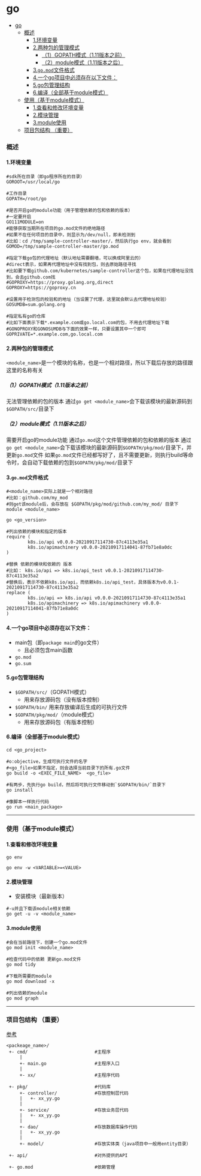 # go

<!-- @import "[TOC]" {cmd="toc" depthFrom=1 depthTo=6 orderedList=false} -->
<!-- code_chunk_output -->

- [go](#go)
    - [概述](#概述)
      - [1.环境变量](#1环境变量)
      - [2.两种包的管理模式](#2两种包的管理模式)
        - [（1）GOPATH模式（1.11版本之前）](#1gopath模式111版本之前)
        - [（2）module模式（1.11版本之后）](#2module模式111版本之后)
      - [3.`go.mod`文件格式](#3gomod文件格式)
      - [4.一个go项目中必须存在以下文件：](#4一个go项目中必须存在以下文件)
      - [5.go包管理结构](#5go包管理结构)
      - [6.编译（全部基于module模式）](#6编译全部基于module模式)
    - [使用（基于module模式）](#使用基于module模式)
      - [1.查看和修改环境变量](#1查看和修改环境变量)
      - [2.模块管理](#2模块管理)
      - [3.module使用](#3module使用)
    - [项目包结构 （重要）](#项目包结构-重要)

<!-- /code_chunk_output -->

### 概述

#### 1.环境变量
```shell
#sdk所在目录（即go程序所在的目录）
GOROOT=/usr/local/go

#工作目录
GOPATH=/root/go

#是否开启go的module功能（用于管理依赖的包和依赖的版本）
#一定要开启
GO111MODULE=on
#能够获取当期所在项目的go.mod文件的绝地路径
#如果不在任何项目的目录中，则显示为/dev/null，即未检测到
#比如：cd /tmp/sample-controller-master/，然后执行go env，就会看到
GOMOD=/tmp/sample-controller-master/go.mod

#指定下载go包的代理地址（默认地址需要翻墙，可以换成阿里云的）
#direct表示，如果再代理地址中没有找到包，则去原始路径寻找
#比如要下载github.com/kubernetes/sample-controller这个包，如果在代理地址没找到，会去github.com找
#GOPROXY=https://proxy.golang.org,direct
GOPROXY=https://goproxy.cn

#设置用于检测包的校验和的地址（当设置了代理，这里就会默认去代理地址校验）
GOSUMDB=sum.golang.org

#指定私有go的仓库
#比如下面表示下载*.example.com或go.local.com的包，不用去代理地址下载
#GONOPROXY和GONOSUMDB与下面的效果一样，只要设置其中一个即可
GOPRIVATE=*.example.com,go.local.com
```

#### 2.两种包的管理模式
`<module_name>`是一个模块的名称，也是一个相对路径，所以下载后存放的路径跟这里的名称有关

##### （1）GOPATH模式（1.11版本之前）
无法管理依赖的包的版本
通过`go get <module_name>`会下载该模块的最新源码到`$GOPATH/src/`目录下

##### （2）module模式（1.11版本之后）
需要开启go的module功能
通过`go.mod`这个文件管理依赖的包和依赖的版本
通过`go get <module_name>`会下载该模块的最新源码到`$GOPATH/pkg/mod/`目录下，并更新`go.mod`文件
如果`go.mod`文件已经都写好了，且不需要更新，则执行build等命令时，会自动下载依赖的包到`$GOPATH/pkg/mod/`目录下

#### 3.`go.mod`文件格式
```shell
#<module_name>实际上就是一个相对路径
#比如：github.com/my_mod
#则get该module后，会存放在 $GOPATH/pkg/mod/github.com/my_mod/ 目录下
module <module_name>

go <go_version>

#列出依赖的模块和指定的版本
require (
        k8s.io/api v0.0.0-20210917114730-87c4113e35a1
        k8s.io/apimachinery v0.0.0-20210917114041-87fb71e8a0dc
)

#替换 依赖的模块和依赖的 版本
#比如： k8s.io/api => k8s.io/api_test v0.0.1-20210917114730-87c4113e35a2
#替换后，表示不依赖k8s.io/api，而依赖k8s.io/api_test，具体版本为v0.0.1-20210917114730-87c4113e35a2
replace (
        k8s.io/api => k8s.io/api v0.0.0-20210917114730-87c4113e35a1
        k8s.io/apimachinery => k8s.io/apimachinery v0.0.0-20210917114041-87fb71e8a0dc
)

```

#### 4.一个go项目中必须存在以下文件：
* main包（即`package main`的go文件）
  * 且必须包含main函数
* `go.mod`
* `go.sum`

#### 5.go包管理结构
* `$GOPATH/src/`（GOPATH模式）
  * 用来存放源码包（没有版本控制）
* `$GOPATH/bin/`
用来存放编译后生成的可执行文件
* `$GOPATH/pkg/mod/`（module模式）
  * 用来存放源码包（有版本控制）

#### 6.编译（全部基于module模式）

```shell
cd <go_project>

#o:objective，生成可执行文件的名字
#<go_file>如果不指定，则会选择当前目录下的所有.go文件
go build -o <EXEC_FILE_NAME>  <go_file>   

#有两步，先执行go build，然后将可执行文件移动到`$GOPATH/bin/`目录下
go install

#像脚本一样执行代码
go run <main_package>
```

***

### 使用（基于module模式）

#### 1.查看和修改环境变量
```shell
go env

go env -w <VARIABLE>=<VALUE>
```

#### 2.模块管理
* 安装模块（最新版本）
```shell
#-u并且下载该module相关依赖
go get -u -v <module_name>
```

#### 3.module使用
```shell
#会在当前路径下，创建一个go.mod文件
go mod init <module_name>

#检查代码中的依赖 更新go.mod文件
go mod tidy

#下载所需要的module
go mod download -x

#列出依赖的module
go mod graph
```

***

### 项目包结构 （重要）

[参考](https://github.com/golang-standards/project-layout)

```shell
<packeage_name>/
 +- cmd/                         #主程序
     |
     +- main.go                  #主程序入口
     |
     +- xx/                      #主程序代码

 +- pkg/                         #代码库
     +- controller/              #存放控制层代码
     |   +- xx_yy.go
     |
     +- service/                 #存放业务层代码
     |   +- xx_yy.go
     |
     +- dao/                     #存放数据库操作代码
     |   +- xx_yy.go
     |
     +- model/                   #存放实体类（java项目中一般用entity目录）

 +- api/                         #对外提供的API
 
 +- go.mod                       #依赖管理
```

